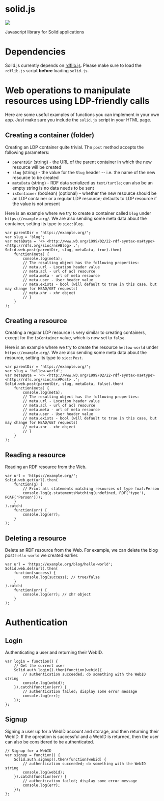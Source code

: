# solid.js
[![](https://img.shields.io/badge/project-Solid-7C4DFF.svg?style=flat-square)](https://github.com/solid/solid)

Javascript library for Solid applications

# Dependencies
Solid.js currently depends on [rdflib.js](https://github.com/linkeddata/rdflib.js/). Please make sure to load the `rdflib.js` script **before** loading `solid.js`.

# Web operations to manipulate resources using LDP-friendly calls

Here are some useful examples of functions you can implement in your own app. Just make sure you include the `solid.js` script in your HTML page.

## Creating a container (folder)
Creating an LDP container quite trivial. The `post` method accepts the following parameters:

* `parentDir` (string) - the URL of the parent container in which the new resource will be created
* `slug` (string) - the value for the `Slug` header -- i.e. the name of the new resource to be created
* `metaData` (string) - RDF data serialized as `text/turtle`; can also be an empty string is no data needs to be sent
* `isContainer` (boolean) (optional) - whether the new resource should be an LDP container or a regular LDP resource; defaults to LDP resource if the value is not present

Here is an example where we try to create a container called `blog` under `https://example.org/`. We are also sending some meta data about the container, setting its type to `sioc:Blog`. 

```
var parentDir = 'https://example.org/';
var slug = 'blog';
var metaData = '<> <http://www.w3.org/1999/02/22-rdf-syntax-ns#type> <http://rdfs.org/sioc/ns#Blog> .';
Solid.web.post(parentDir, slug, metaData, true).then(
    function(meta) {
        console.log(meta);
        // The resulting object has the following properties:
        // meta.url - Location header value
        // meta.acl - url of acl resource
        // meta.meta - url of meta resource
        // meta.user - User header value
        // meta.exists - bool (will default to true in this case, but may change for HEAD/GET requests)
        // meta.xhr - xhr object
        // }
    }
);
```

## Creating a resource
Creating a regular LDP resource is very similar to creating containers, except for the `isContainer` value, which is now set to `false`.

Here is an example where we try to create the resource `hellow-world` under `https://example.org/`. We are also sending some meta data about the resource, setting its type to `sioc:Post`. 

```
var parentDir = 'https://example.org/';
var slug = 'hellow-world';
var metaData = '<> <http://www.w3.org/1999/02/22-rdf-syntax-ns#type> <http://rdfs.org/sioc/ns#Post> .';
Solid.web.post(parentDir, slug, metaData, false).then(
    function(meta) {
        console.log(meta);
        // The resulting object has the following properties:
        // meta.url - Location header value
        // meta.acl - url of acl resource
        // meta.meta - url of meta resource
        // meta.user - User header value
        // meta.exists - bool (will default to true in this case, but may change for HEAD/GET requests)
        // meta.xhr - xhr object
        // }
    }
);
```

## Reading a resource
Reading an RDF resource from the Web.

```
var url = 'https://example.org/';
Solid.web.get(url).then(
    function(g) {
        // Print all statements matching resources of type foaf:Person
        console.log(g.statementsMatching(undefined, RDF('type'), FOAF('Person')));
    }
).catch(
    function(err) {
        console.log(err);
    }
);
```

## Deleting a resource
Delete an RDF resource from the Web. For example, we can delete the blog post `hello-world` we created earlier.

```
var url = 'https://example.org/blog/hello-world';
Solid.web.del(url).then(
    function(success) {
        console.log(success); // true/false
    }
).catch(
    function(err) {
        console.log(err); // xhr object
    }
);
```

# Authentication

## Login
Authenticating a user and returning their WebID.

```
var login = function() {
    // Get the current user
    Solid.auth.login().then(function(webid){
    	// authentication succeeded; do something with the WebID string
        console.log(webid);
    }).catch(function(err) {
        // authentication failed; display some error message
        console.log(err);
    });
};
```

## Signup
Signing a user up for a WebID account and storage, and then returning their WebID. If the opreation is successful and a WebID is returned, then the user can also be considered to be authenticated.

```
// Signup for a WebID
var signup = function() {
    Solid.auth.signup().then(function(webid) {
    	// authentication succeeded; do something with the WebID string
        console.log(webid);
    }).catch(function(err) {
        // authentication failed; display some error message
        console.log(err);
    });
};
```
